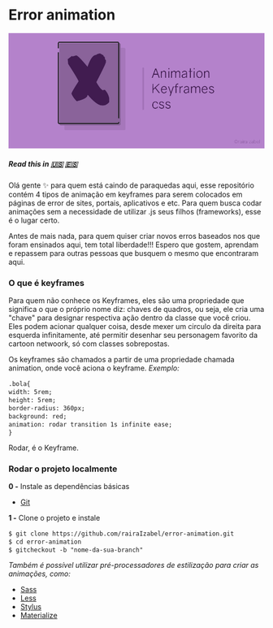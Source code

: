 # Error animation
![alt](img/hacktober_banner.jpg)
##### Read this in [:us:](translation/english.md) [:es:](translation/spanish.md)

Olá gente :sparkles: para quem está caindo de paraquedas aqui, esse repositório contém 4 tipos de animação em keyframes para serem colocados em páginas de error de sites, portais, aplicativos e etc. Para quem busca codar animações sem a necessidade de utilizar .js seus filhos (frameworks), esse é o lugar certo.

Antes de mais nada, para quem quiser criar novos erros baseados nos que foram ensinados aqui, tem total liberdade!!! Espero que gostem, aprendam e repassem para outras pessoas que busquem o mesmo que encontraram aqui.

### O que é keyframes
Para quem não conhece os Keyframes, eles são uma propriedade que significa o que o próprio nome diz: chaves de quadros, ou seja, ele cria uma "chave" para designar respectiva ação dentro da classe que você criou.
Eles podem acionar qualquer coisa, desde mexer um circulo da direita para esquerda infinitamente, até permitir desenhar seu personagem favorito da cartoon netwoork, só com classes sobrepostas.

Os keyframes são chamados a partir de uma propriedade chamada animation, onde você aciona o keyframe. _Exemplo:_

```
.bola{
width: 5rem;
height: 5rem;
border-radius: 360px;
background: red;
animation: rodar transition 1s infinite ease;
}
```
Rodar, é o Keyframe.

### Rodar o projeto localmente
**0 -** Instale as dependências básicas
- [Git](https://git-scm.com/)

**1 -** Clone o projeto e instale
```
$ git clone https://github.com/rairaIzabel/error-animation.git
$ cd error-animation
$ gitcheckout -b "nome-da-sua-branch"
```
_Também é possível utilizar pré-processadores de estilização para criar as animações, como:_
- [Sass](https://sass-lang.com/install)
- [Less](http://lesscss.org/)
- [Stylus](http://stylus-lang.com/)
- [Materialize](https://materializecss.com/getting-started.html)
